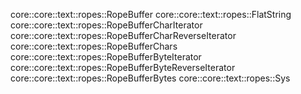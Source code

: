 core::core::text::ropes::RopeBuffer
core::core::text::ropes::FlatString
core::core::text::ropes::RopeBufferCharIterator
core::core::text::ropes::RopeBufferCharReverseIterator
core::core::text::ropes::RopeBufferChars
core::core::text::ropes::RopeBufferByteIterator
core::core::text::ropes::RopeBufferByteReverseIterator
core::core::text::ropes::RopeBufferBytes
core::core::text::ropes::Sys